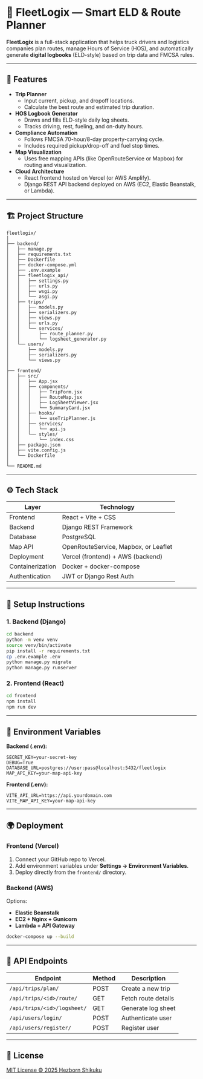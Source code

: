 # 🚚 FleetLogix — Smart ELD & Route Planner

**FleetLogix** is a full-stack application that helps truck drivers and logistics companies plan routes, manage Hours of Service (HOS), and automatically generate **digital logbooks** (ELD-style) based on trip data and FMCSA rules.

---

## 🧭 Features

- **Trip Planner**
  - Input current, pickup, and dropoff locations.
  - Calculate the best route and estimated trip duration.
- **HOS Logbook Generator**
  - Draws and fills ELD-style daily log sheets.
  - Tracks driving, rest, fueling, and on-duty hours.
- **Compliance Automation**
  - Follows FMCSA 70-hour/8-day property-carrying cycle.
  - Includes required pickup/drop-off and fuel stop times.
- **Map Visualization**
  - Uses free mapping APIs (like OpenRouteService or Mapbox) for routing and visualization.
- **Cloud Architecture**
  - React frontend hosted on Vercel (or AWS Amplify).
  - Django REST API backend deployed on AWS (EC2, Elastic Beanstalk, or Lambda).

---

## 🏗️ Project Structure

```
fleetlogix/
│
├── backend/
│   ├── manage.py
│   ├── requirements.txt
│   ├── Dockerfile
│   ├── docker-compose.yml
│   ├── .env.example
│   ├── fleetlogix_api/
│   │   ├── settings.py
│   │   ├── urls.py
│   │   ├── wsgi.py
│   │   └── asgi.py
│   ├── trips/
│   │   ├── models.py
│   │   ├── serializers.py
│   │   ├── views.py
│   │   ├── urls.py
│   │   └── services/
│   │       ├── route_planner.py
│   │       └── logsheet_generator.py
│   └── users/
│       ├── models.py
│       ├── serializers.py
│       └── views.py
│
├── frontend/
│   ├── src/
│   │   ├── App.jsx
│   │   ├── components/
│   │   │   ├── TripForm.jsx
│   │   │   ├── RouteMap.jsx
│   │   │   ├── LogSheetViewer.jsx
│   │   │   └── SummaryCard.jsx
│   │   ├── hooks/
│   │   │   └── useTripPlanner.js
│   │   ├── services/
│   │   │   └── api.js
│   │   └── styles/
│   │       └── index.css
│   ├── package.json
│   ├── vite.config.js
│   └── Dockerfile
│
└── README.md
```

---

## ⚙️ Tech Stack

| Layer            | Technology                           |
| ---------------- | ------------------------------------ |
| Frontend         | React + Vite + CSS                   |
| Backend          | Django REST Framework                |
| Database         | PostgreSQL                           |
| Map API          | OpenRouteService, Mapbox, or Leaflet |
| Deployment       | Vercel (frontend) + AWS (backend)    |
| Containerization | Docker + docker-compose              |
| Authentication   | JWT or Django Rest Auth              |

---

## 🚀 Setup Instructions

### 1. Backend (Django)

```bash
cd backend
python -m venv venv
source venv/bin/activate
pip install -r requirements.txt
cp .env.example .env
python manage.py migrate
python manage.py runserver
```

### 2. Frontend (React)

```bash
cd frontend
npm install
npm run dev
```

---

## 🧩 Environment Variables

**Backend (.env):**

```
SECRET_KEY=your-secret-key
DEBUG=True
DATABASE_URL=postgres://user:pass@localhost:5432/fleetlogix
MAP_API_KEY=your-map-api-key
```

**Frontend (.env):**

```
VITE_API_URL=https://api.yourdomain.com
VITE_MAP_API_KEY=your-map-api-key
```

---

## 🌍 Deployment

### Frontend (Vercel)

1. Connect your GitHub repo to Vercel.
2. Add environment variables under **Settings → Environment Variables**.
3. Deploy directly from the `frontend/` directory.

### Backend (AWS)

Options:

- **Elastic Beanstalk**
- **EC2 + Nginx + Gunicorn**
- **Lambda + API Gateway**

```bash
docker-compose up --build
```

---

## 🧾 API Endpoints

| Endpoint                    | Method | Description         |
| --------------------------- | ------ | ------------------- |
| `/api/trips/plan/`          | POST   | Create a new trip   |
| `/api/trips/<id>/route/`    | GET    | Fetch route details |
| `/api/trips/<id>/logsheet/` | GET    | Generate log sheet  |
| `/api/users/login/`         | POST   | Authenticate user   |
| `/api/users/register/`      | POST   | Register user       |

---

## 📄 License

[MIT License © 2025 Hezborn Shikuku](LICENCE)
